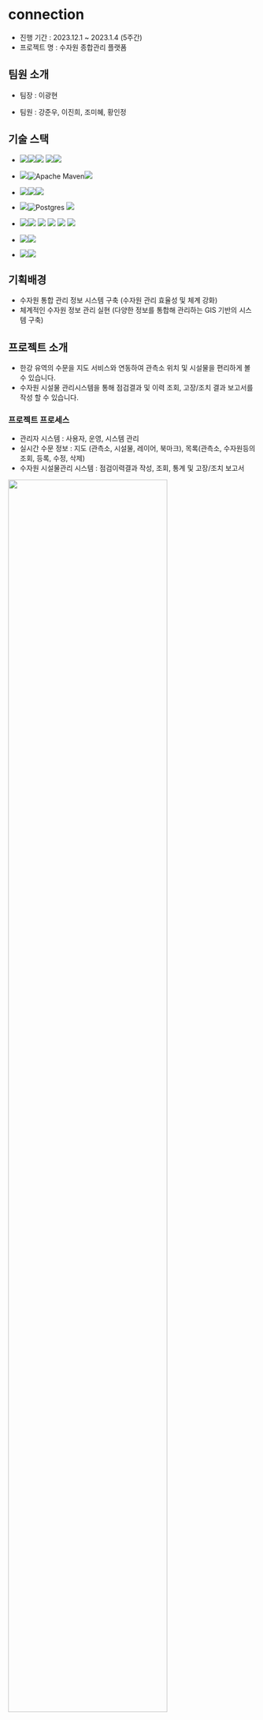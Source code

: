 # connection
- 진행 기간 : 2023.12.1 ~ 2023.1.4 (5주간) <br/>
- 프로젝트 명 : 수자원 종합관리 플랫폼

## 팀원 소개
 - 팀장 : 이광현 <p>
 - 팀원 : 강준우, 이진희, 조미혜, 황인정 <br>

## 기술 스택
- <img src="https://img.shields.io/badge/Framework-%23121011?style=for-the-badge"><img src="https://img.shields.io/badge/springboot-6DB33F?style=for-the-badge&logo=springboot&logoColor=white"><img src="https://img.shields.io/badge/2.7.0-515151?style=for-the-badge"> <img src="https://img.shields.io/badge/eGovframe-512BD4?style=for-the-badge&logoColor=white"><img src="https://img.shields.io/badge/4.1-515151?style=for-the-badge">
- <img src="https://img.shields.io/badge/Build-%23121011?style=for-the-badge">![Apache Maven](https://img.shields.io/badge/Apache%20Maven-C71A36?style=for-the-badge&logo=Apache%20Maven&logoColor=white)<img src="https://img.shields.io/badge/4.0-515151?style=for-the-badge">
- <img src="https://img.shields.io/badge/Language-%23121011?style=for-the-badge"><img src="https://img.shields.io/badge/java-%23ED8B00?style=for-the-badge&logo=openjdk&logoColor=white"><img src="https://img.shields.io/badge/11-515151?style=for-the-badge">
- <img src="https://img.shields.io/badge/DATABASE-%23121011?style=for-the-badge">![Postgres](https://img.shields.io/badge/postgres-%23316192.svg?style=for-the-badge&logo=postgresql&logoColor=white) <img src="https://img.shields.io/badge/postgis-68BC71?style=for-the-badge&logoColor=white">
- <img src="https://img.shields.io/badge/front-%23121011?style=for-the-badge"><img src="https://img.shields.io/badge/html5-%23E34F26.svg?style=for-the-badge&logo=html5&logoColor=white"> <img src="https://img.shields.io/badge/css-%231572B6.svg?style=for-the-badge&logo=css3&logoColor=white"> <img src="https://img.shields.io/badge/javascript-%23323330.svg?style=for-the-badge&logo=javascript&logoColor=%23F7DF1E"> <img src="https://img.shields.io/badge/jquery-%230769AD.svg?style=for-the-badge&logo=jquery&logoColor=white"> <img src="https://img.shields.io/badge/bootstrap-%238511FA.svg?style=for-the-badge&logo=bootstrap&logoColor=white">

- <img src="https://img.shields.io/badge/Library-%23121011?style=for-the-badge"><img src="https://img.shields.io/badge/OpenLayer-FFFF66.svg?style=for-the-badge&logoColor=white">
- <img src="https://img.shields.io/badge/software-%23121011?style=for-the-badge"><img src="https://img.shields.io/badge/GoServer-23C8D2.svg?style=for-the-badge&logoColor=white">

## 기획배경
 - 수자원 통합 관리 정보 시스템 구축 (수자원 관리 효율성 및 체계 강화)
 - 체계적인 수자원 정보 관리 실현 (다양한 정보를 통합해 관리하는 GIS 기반의 시스템 구축) <br>

## 프로젝트 소개
 - 한강 유역의 수문을 지도 서비스와 연동하여 관측소 위치 및 시설물을 편리하게 볼 수 있습니다.
 - 수자원 시설물 관리시스템을 통해 점검결과 및 이력 조회, 고장/조치 결과 보고서를 작성 할 수 있습니다.<p>
 
### 프로젝트 프로세스
 - 관리자 시스템 : 사용자, 운영, 시스템 관리
 - 실시간 수문 정보 : 지도 (관측소, 시설물, 레이어, 북마크), 목록(관측소, 수자원등의 조회, 등록, 수정, 삭제)
 - 수자원 시설물관리 시스템 : 점검이력결과 작성, 조회, 통계 및 고장/조치 보고서<p>
<img src="image/process.png" width="80%">
 
## 나의 구현 기능

 ### 관측소 목록 조회 및 등록, 수정, 삭제<p>
  - 관측방식, 운영기관, 관측소명 별 검색
  <img src="image/list.png" width="80%">
  <img src="image/update.png" width="80%"> 
  
 ### 관측소 시자료 조회<p>
  - 수위정보, 강우량 정보, 우량정보에 따른 시자료 조회
  <img src="image/s_list.png" width="80%">
  
 ### 시자료 검색<p>
  - 관측소 시자료 기간에 따른 검색 및 수정
  <img src="image/s_search.png" width="80%">
  
 ### 시자료 통계<p>
 - Ajax + Chart.js 을 활용하여 수위정보, 강우량 정보, 우량정보에 따른 일별 통계 확인
 <img src="image/stause.png" width="80%">
 <br>
  
## 프로젝트 소감
팀원 개개인이 자기가 맡은 부분을 성실히 해내어 어느정도 완성도 있는 결과를 
산출해 낸 것 같습니다. 이전까지 배웠던 내용을 어떻게 활용하는지 막연했는데 프로젝트를 
통해 전자정부 프레임워크와 지도 등을 활용하여 실무에 한걸음 다가가게 되었던 것 같습니다. 특히 통계부분은 다뤄보지 못한 부분이었는데 이번 기회를 통해 차트 API를 활용하는 방법을 알게 되어 뜻깊은 경험이었던 것 같습니다.)https://github.com/rhkd4129/sundo_project_23501a
https://github.com/rhkd4129/sundo_project_23501a.gith# connection

- 진행 기간 : 2023.12.1 ~ 2023.1.4 (5주간) <br/>
- 프로젝트 명 : 수자원 종합관리 플랫폼

## 팀원 소개
 - 팀장 : 이광현 <p>
 - 팀원 : 강준우, 이진희, 조미혜, 황인정 <br>

## 기술 스택
- <img src="https://img.shields.io/badge/Framework-%23121011?style=for-the-badge"><img src="https://img.shields.io/badge/springboot-6DB33F?style=for-the-badge&logo=springboot&logoColor=white"><img src="https://img.shields.io/badge/2.7.0-515151?style=for-the-badge"> <img src="https://img.shields.io/badge/eGovframe-512BD4?style=for-the-badge&logoColor=white"><img src="https://img.shields.io/badge/4.1-515151?style=for-the-badge">
- <img src="https://img.shields.io/badge/Build-%23121011?style=for-the-badge">![Apache Maven](https://img.shields.io/badge/Apache%20Maven-C71A36?style=for-the-badge&logo=Apache%20Maven&logoColor=white)<img src="https://img.shields.io/badge/4.0-515151?style=for-the-badge">
- <img src="https://img.shields.io/badge/Language-%23121011?style=for-the-badge"><img src="https://img.shields.io/badge/java-%23ED8B00?style=for-the-badge&logo=openjdk&logoColor=white"><img src="https://img.shields.io/badge/11-515151?style=for-the-badge">
- <img src="https://img.shields.io/badge/DATABASE-%23121011?style=for-the-badge">![Postgres](https://img.shields.io/badge/postgres-%23316192.svg?style=for-the-badge&logo=postgresql&logoColor=white) <img src="https://img.shields.io/badge/postgis-68BC71?style=for-the-badge&logoColor=white">
- <img src="https://img.shields.io/badge/front-%23121011?style=for-the-badge"><img src="https://img.shields.io/badge/html5-%23E34F26.svg?style=for-the-badge&logo=html5&logoColor=white"> <img src="https://img.shields.io/badge/css-%231572B6.svg?style=for-the-badge&logo=css3&logoColor=white"> <img src="https://img.shields.io/badge/javascript-%23323330.svg?style=for-the-badge&logo=javascript&logoColor=%23F7DF1E"> <img src="https://img.shields.io/badge/jquery-%230769AD.svg?style=for-the-badge&logo=jquery&logoColor=white"> <img src="https://img.shields.io/badge/bootstrap-%238511FA.svg?style=for-the-badge&logo=bootstrap&logoColor=white">

- <img src="https://img.shields.io/badge/Library-%23121011?style=for-the-badge"><img src="https://img.shields.io/badge/OpenLayer-FFFF66.svg?style=for-the-badge&logoColor=white">
- <img src="https://img.shields.io/badge/software-%23121011?style=for-the-badge"><img src="https://img.shields.io/badge/GoServer-23C8D2.svg?style=for-the-badge&logoColor=white">

## 기획배경
 - 수자원 통합 관리 정보 시스템 구축 (수자원 관리 효율성 및 체계 강화)
 - 체계적인 수자원 정보 관리 실현 (다양한 정보를 통합해 관리하는 GIS 기반의 시스템 구축) <br>

## 프로젝트 소개
 - 한강 유역의 수문을 지도 서비스와 연동하여 관측소 위치 및 시설물을 편리하게 볼 수 있습니다.
 - 수자원 시설물 관리시스템을 통해 점검결과 및 이력 조회, 고장/조치 결과 보고서를 작성 할 수 있습니다.<p>
 
### 프로젝트 프로세스
 - 관리자 시스템 : 사용자, 운영, 시스템 관리
 - 실시간 수문 정보 : 지도 (관측소, 시설물, 레이어, 북마크), 목록(관측소, 수자원등의 조회, 등록, 수정, 삭제)
 - 수자원 시설물관리 시스템 : 점검이력결과 작성, 조회, 통계 및 고장/조치 보고서<p>
<img src="image/process.png" width="80%">
 
## 나의 구현 기능

 ### 관측소 목록 조회 및 등록, 수정, 삭제<p>
  - 관측방식, 운영기관, 관측소명 별 검색
  <img src="image/list.png" width="80%">
  <img src="image/update.png" width="80%"> 
  
 ### 관측소 시자료 조회<p>
  - 수위정보, 강우량 정보, 우량정보에 따른 시자료 조회
  <img src="image/s_list.png" width="80%">
  
 ### 시자료 검색<p>
  - 관측소 시자료 기간에 따른 검색 및 수정
  <img src="image/s_search.png" width="80%">
  
 ### 시자료 통계<p>
 - Ajax + Chart.js 을 활용하여 수위정보, 강우량 정보, 우량정보에 따른 일별 통계 확인
 <img src="image/stause.png" width="80%">
 <br>
  
## 프로젝트 소감
팀원 개개인이 자기가 맡은 부분을 성실히 해내어 어느정도 완성도 있는 결과를 
산출해 낸 것 같습니다. 이전까지 배웠던 내용을 어떻게 활용하는지 막연했는데 프로젝트를 
통해 전자정부 프레임워크와 지도 등을 활용하여 실무에 한걸음 다가가게 되었던 것 같습니다. 특히 통계부분은 다뤄보지 못한 부분이었는데 이번 기회를 통해 차트 API를 활용하는 방법을 알게 되어 뜻깊은 경험이었던 것 같습니다.
